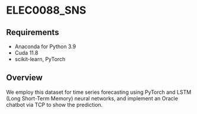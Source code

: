 # ELEC0088_SNS
## Requirements
* Anaconda for Python 3.9
* Cuda 11.8 
* scikit-learn, PyTorch
## Overview
We employ this dataset for time series forecasting using PyTorch and LSTM (Long Short-Term Memory) neural networks, and implement an Oracle chatbot via TCP to show the prediction.


